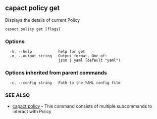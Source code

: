 ## capact policy get

Displays the details of current Policy

```
capact policy get [flags]
```

### Options

```
  -h, --help            help for get
  -o, --output string   Output format. One of:
                        json | yaml (default "yaml")
```

### Options inherited from parent commands

```
  -c, --config string   Path to the YAML config file
```

### SEE ALSO

* [capact policy](capact_policy.md)	 - This command consists of multiple subcommands to interact with Policy

